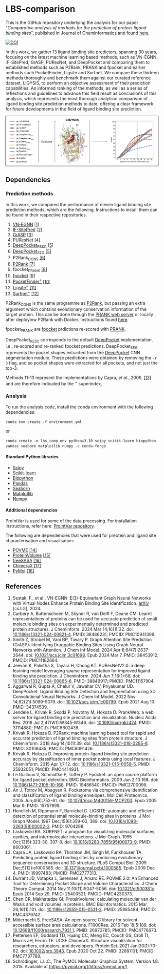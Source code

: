 # LBS-comparison

This is the GitHub repository underlying the analysis for our paper "_Comparative analysis of methods for the prediction of protein-ligand binding sites_", published in Journal of Cheminformatics and found [here](https://jcheminf.biomedcentral.com/articles/10.1186/s13321-024-00923-z).

[![DOI](https://zenodo.org/badge/826254471.svg)](https://zenodo.org/doi/10.5281/zenodo.13171100)

In this work, we gather 13 ligand binding site predictors, spanning 30 years, focusing on the latest machine learning based methods, such as VN-EGNN, IF-SitePred, GrASP, PUResNet, and DeepPocket and comparing them to established methods such as P2Rank, PRANK and fpocket and earlier methods such PocketFinder, Ligsite and Surfnet. We compare these thirteen methods thoroughly and benchmark them against our curated reference dataset, LIGYSIS, to perform an objective assessment of their prediction capabilities. An informed ranking of the methods, as well as a series of reflections and guidelines to advance this field result as conclusions of this analysis, which represents the most thorough analytical comparison of ligand binding site prediction methods to date, offering a clear framework for future developments in the field of ligand binding site prediction.

![This is the Graphical Abstract](./GRAPHICAL_ABSTRACT.png)


## Dependencies

### Prediction methods

In this work, we compared the performance of eleven ligand binding site prediction methods, which are the following. Instructions to install them can be found in their respective repositories.

1. [VN-EGNN](https://github.com/ml-jku/vnegnn)  [[1]](https://arxiv.org/abs/2404.07194)
2. [IF-SitePred](https://github.com/annacarbery/binding-sites)  [[2]](https://jcheminf.biomedcentral.com/articles/10.1186/s13321-024-00821-4)
3. [GrASP](https://github.com/tiwarylab/GrASP)  [[3]](https://pubs.acs.org/doi/abs/10.1021/acs.jcim.3c01698)
4. [PUResNet](https://github.com/jivankandel/PUResNetV2.0)  [[4]](https://jcheminf.biomedcentral.com/articles/10.1186/s13321-024-00865-6)
5. [DeepPocket<sub>RESC</sub>](https://github.com/devalab/DeepPocket)  [[5]](https://pubs.acs.org/doi/10.1021/acs.jcim.1c00799)
6. [DeepPocket<sub>SEG</sub>](https://github.com/devalab/DeepPocket) [[5]](https://pubs.acs.org/doi/10.1021/acs.jcim.1c00799)
7. P2Rank<sub>CONS</sub>  [[6]](https://academic.oup.com/nar/article/50/W1/W593/6591527)
8. [P2Rank](https://github.com/rdk/p2rank)  [[7]](https://jcheminf.biomedcentral.com/articles/10.1186/s13321-018-0285-8)
9. fpocket<sub>PRANK</sub> [[8]](https://link.springer.com/article/10.1186/s13321-015-0059-5)
10. [fpocket](https://github.com/Discngine/fpocket) [[9]](https://bmcbioinformatics.biomedcentral.com/articles/10.1186/1471-2105-10-168)
11. [PocketFinder<sup>+</sup>](https://compbio.cs.princeton.edu/concavity/)  [[10]](https://pubmed.ncbi.nlm.nih.gov/15757999/)
12. [Ligsite<sup>+</sup>](https://compbio.cs.princeton.edu/concavity/)  [[11]](https://pubmed.ncbi.nlm.nih.gov/9704298/#:~:text=Using%20a%20set%20of%20receptor,of%20LIGSITE%20is%20its%20speed.)
13. [Surfnet<sup>+</sup>](https://compbio.cs.princeton.edu/concavity/)  [[12]](https://pubmed.ncbi.nlm.nih.gov/8603061/)

P2Rank<sub>CONS</sub> is the same programme as [P2Rank](https://academic.oup.com/nar/article/50/W1/W593/6591527), but passing an extra argument which contains evolutionary conservation information of the target protein. This can be done through the [PRANK web server]() or locally after deployinw P2Rank with Docker. Instructions found [here](https://github.com/cusbg/p2rank-framework/wiki/P2Rank-deploy-with-Docker). 

fpocket<sub>PRANK</sub> are [fpocket](https://bmcbioinformatics.biomedcentral.com/articles/10.1186/1471-2105-10-168) prdictions re-scored with [PRANK](https://link.springer.com/article/10.1186/s13321-015-0059-5).

DeepPocket<sub>RESC</sub> corresponds to the default [DeepPocket](https://pubs.acs.org/doi/10.1021/acs.jcim.1c00799) implementation, i.e., re-scored and re-ranked fpocket predictions. DeepPocket<sub>SEG</sub> represents the pocket shapes extracted from the [DeepPocket](https://pubs.acs.org/doi/10.1021/acs.jcim.1c00799) CNN segmentation module. These predictions were obtained by removing the `-r  3` flag, and so pocket shapes were extracted for all pockets, and not just the top-3.

Methods 11-13 represent the implementations by Capra, _et al._, 2009, [[13]](https://journals.plos.org/ploscompbiol/article?id=10.1371/journal.pcbi.1000585) and are therefore indicated by the <sup>+</sup> superindex.

### Analysis

To run the analysis code, install the conda environment with the following dependencies:

`conda env create -f environment.yml`

or

`conda create -n lbs_comp_env python=3.10 scipy scikit-learn biopython pandas seaborn matplotlib numpy -c conda-forge`

#### Standard Python libraries
- [Scipy](https://scipy.org/)
- [Scikit-learn](https://scikit-learn.org/stable/)
- [Biopython](https://biopython.org/) 
- [Pandas](https://pandas.pydata.org/) 
- [Seaborn](https://seaborn.pydata.org/) 
- [Matplotlib](https://matplotlib.org/) 
- [Numpy](https://numpy.org/)


#### Additional dependencies

ProIntVar is used for some of the data processing. For installation instructions, refer here: [ProIntVar repository](https://github.com/bartongroup/ProIntVar/tree/JSU_branch).

The following are dependencies that were used for preotein and ligand site characterisation and visualisation:
- [POVME](https://github.com/durrantlab/POVME) [[14]](https://pubs.acs.org/doi/10.1021/ct500381c)
- [ProteinVolume](https://gmlab.bio.rpi.edu/PVolume.php)  [[15]](https://bmcbioinformatics.biomedcentral.com/articles/10.1186/s12859-015-0531-2)
- [freeSASA](https://freesasa.github.io/)  [[16]](https://f1000research.com/articles/5-189/v1)
- [ChimeraX](https://www.cgl.ucsf.edu/chimerax/)  [[17]](https://www.ncbi.nlm.nih.gov/pmc/articles/PMC7737788/)
- [PyMol](https://pymol.org/support.html)  [[18]](https://legacy.ccp4.ac.uk/newsletters/newsletter40/11_pymol.pdf)

## References

1. Sestak, F., et al., VN-EGNN: E(3)-Equivariant Graph Neural Networks with Virtual Nodes Enhance Protein Binding Site Identification. [arXiv](https://arxiv.org/abs/2404.07194) [cs.LG], 2024.
2. Carbery A, Buttenschoen M, Skyner R, von Delft F, Deane CM. Learnt representations of proteins can be used for accurate prediction of small molecule binding sites on experimentally determined and predicted protein structures. J Cheminform. 2024 Mar 14;16(1):32. doi: [10.1186/s13321-024-00821-4](https://jcheminf.biomedcentral.com/articles/10.1186/s13321-024-00821-4). PMID: 38486231; PMCID: PMC10941399.
3. Smith Z, Strobel M, Vani BP, Tiwary P. Graph Attention Site Prediction (GrASP): Identifying Druggable Binding Sites Using Graph Neural Networks with Attention. J Chem Inf Model. 2024 Apr 8;64(7):2637-2644. doi: [10.1021/acs.jcim.3c01698](https://pubs.acs.org/doi/10.1021/acs.jcim.3c01698). Epub 2024 Mar 7. PMID: 38453912; PMCID: PMC11182664.
4. Jeevan K, Palistha S, Tayara H, Chong KT. PUResNetV2.0: a deep learning model leveraging sparse representation for improved ligand binding site prediction. J Cheminform. 2024 Jun 7;16(1):66. doi: [10.1186/s13321-024-00865-6](https://jcheminf.biomedcentral.com/articles/10.1186/s13321-024-00865-6). PMID: 38849917; PMCID: PMC11157904.
5. Aggarwal R, Gupta A, Chelur V, Jawahar CV, Priyakumar UD. DeepPocket: Ligand Binding Site Detection and Segmentation using 3D Convolutional Neural Networks. J Chem Inf Model. 2022 Nov 14;62(21):5069-5079. doi: [10.1021/acs.jcim.1c00799](https://pubs.acs.org/doi/10.1021/acs.jcim.1c00799). Epub 2021 Aug 10. PMID: 34374539.
6. Jendele L, Krivak R, Skoda P, Novotny M, Hoksza D. PrankWeb: a web server for ligand binding site prediction and visualization. Nucleic Acids Res. 2019 Jul 2;47(W1):W345-W349. doi: [10.1093/nar/gkz424](https://academic.oup.com/nar/article/47/W1/W345/5494740). PMID: 31114880; PMCID: PMC6602436.
7. Krivák R, Hoksza D. P2Rank: machine learning based tool for rapid and accurate prediction of ligand binding sites from protein structure. J Cheminform. 2018 Aug 14;10(1):39. doi: [10.1186/s13321-018-0285-8](https://jcheminf.biomedcentral.com/articles/10.1186/s13321-018-0285-8). PMID: 30109435; PMCID: PMC6091426.
8. Krivák R, Hoksza D. Improving protein-ligand binding site prediction accuracy by classification of inner pocket points using local features. J Cheminform. 2015 Apr 1;7:12. doi: [10.1186/s13321-015-0059-5](https://jcheminf.biomedcentral.com/articles/10.1186/s13321-015-0059-5). PMID: 25932051; PMCID: PMC4414931.
9. Le Guilloux V, Schmidtke P, Tuffery P. Fpocket: an open source platform for ligand pocket detection. BMC Bioinformatics. 2009 Jun 2;10:168. doi: [10.1186/1471-2105-10-168](https://bmcbioinformatics.biomedcentral.com/articles/10.1186/1471-2105-10-168). PMID: 19486540; PMCID: PMC2700099.
10. An J, Totrov M, Abagyan R. Pocketome via comprehensive identification and classification of ligand binding envelopes. Mol Cell Proteomics. 2005 Jun;4(6):752-61. doi: [10.1074/mcp.M400159-MCP200](https://www.sciencedirect.com/science/article/pii/S1535947620314742?via%3Dihub). Epub 2005 Mar 9. PMID: 15757999.
11. Hendlich M, Rippmann F, Barnickel G. LIGSITE: automatic and efficient detection of potential small molecule-binding sites in proteins. J Mol Graph Model. 1997 Dec;15(6):359-63, 389. doi: [10.1016/s1093-3263(98)00002-3](https://www.sciencedirect.com/science/article/pii/S1093326398000023?via%3Dihub). PMID: 9704298.
12. Laskowski RA. SURFNET: a program for visualizing molecular surfaces, cavities, and intermolecular interactions. J Mol Graph. 1995 Oct;13(5):323-30, 307-8. doi: [10.1016/0263-7855(95)00073-9](https://www.sciencedirect.com/science/article/pii/0263785595000739?via%3Dihub). PMID: 8603061.
13. Capra JA, Laskowski RA, Thornton JM, Singh M, Funkhouser TA. Predicting protein ligand binding sites by combining evolutionary sequence conservation and 3D structure. PLoS Comput Biol. 2009 Dec;5(12):e1000585. doi: [10.1371/journal.pcbi.1000585](https://journals.plos.org/ploscompbiol/article?id=10.1371/journal.pcbi.1000585). Epub 2009 Dec 4. PMID: 19997483; PMCID: PMC2777313.
14. Durrant JD, Votapka L, Sørensen J, Amaro RE. POVME 2.0: An Enhanced Tool for Determining Pocket Shape and Volume Characteristics. J Chem Theory Comput. 2014 Nov 11;10(11):5047-5056. doi: [10.1021/ct500381c](https://pubs.acs.org/doi/10.1021/ct500381c). Epub 2014 Sep 29. PMID: 25400521; PMCID: PMC4230373.
15. Chen CR, Makhatadze GI. ProteinVolume: calculating molecular van der Waals and void volumes in proteins. BMC Bioinformatics. 2015 Mar 26;16(1):101. doi: [10.1186/s12859-015-0531-2](https://bmcbioinformatics.biomedcentral.com/articles/10.1186/s12859-015-0531-2). PMID: 25885484; PMCID: PMC4379742.
16. Mitternacht S. FreeSASA: An open source C library for solvent accessible surface area calculations. F1000Res. 2016 Feb 18;5:189. doi: [10.12688/f1000research.7931.1](https://f1000research.com/articles/5-189/v1). PMID: 26973785; PMCID: PMC4776673.
17. Pettersen EF, Goddard TD, Huang CC, Meng EC, Couch GS, Croll TI, Morris JH, Ferrin TE. UCSF ChimeraX: Structure visualization for researchers, educators, and developers. Protein Sci. 2021 Jan;30(1):70-82. doi: [10.1002/pro.3943](https://onlinelibrary.wiley.com/doi/10.1002/pro.3943). Epub 2020 Oct 22. PMID: 32881101; PMCID: PMC7737788.
18. Schrödinger, L.L.C., The PyMOL Molecular Graphics System, Version 1.8. 2015. Available at [https://pymol.org/](https://pymol.org/)
